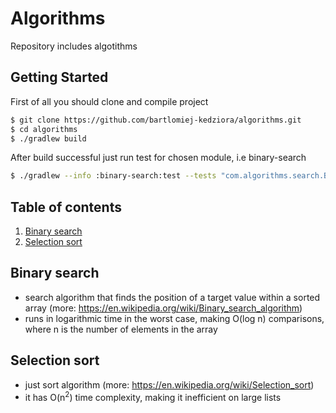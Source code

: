 # Algorithms

Repository includes algotithms

## Getting Started

First of all you should clone and compile project

```Bash
$ git clone https://github.com/bartlomiej-kedziora/algorithms.git
$ cd algorithms
$ ./gradlew build
```

After build successful just run test for chosen module, i.e binary-search 

```Bash
$ ./gradlew --info :binary-search:test --tests "com.algorithms.search.BinarySearchTestSuite"
```

## Table of contents

1. [Binary search](#binary-search)
2. [Selection sort](#selection-sort)

## Binary search

- search algorithm that finds the position of a target value within a sorted array (more: https://en.wikipedia.org/wiki/Binary_search_algorithm)
- runs in logarithmic time in the worst case, making O(log n) comparisons, where n is the number of elements in the array

## Selection sort

- just sort algorithm (more: https://en.wikipedia.org/wiki/Selection_sort)
- it has O(n<sup>2</sup>) time complexity, making it inefficient on large lists
